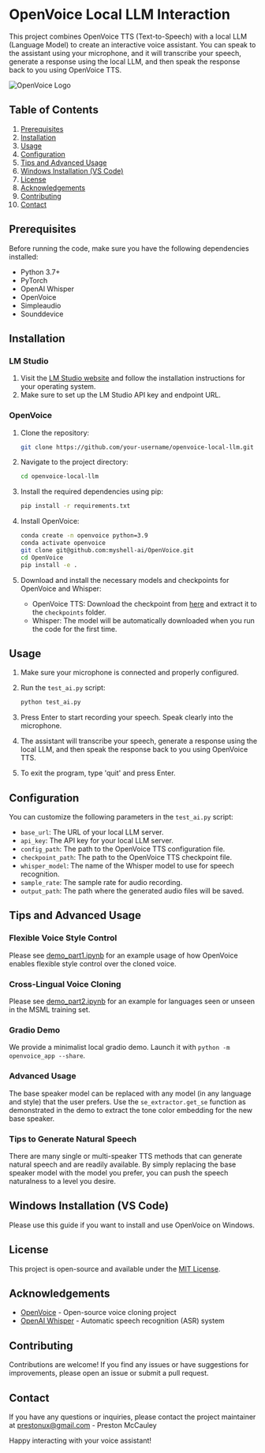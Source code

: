 # OpenVoice Local LLM Interaction

This project combines OpenVoice TTS (Text-to-Speech) with a local LLM (Language Model) to create an interactive voice assistant. You can speak to the assistant using your microphone, and it will transcribe your speech, generate a response using the local LLM, and then speak the response back to you using OpenVoice TTS.

![OpenVoice Logo](images/openvoice_logo.png)

## Table of Contents
1. [Prerequisites](#prerequisites)
2. [Installation](#installation)
3. [Usage](#usage)
4. [Configuration](#configuration)
5. [Tips and Advanced Usage](#tips-and-advanced-usage)
6. [Windows Installation (VS Code)](#windows-installation-vs-code)
7. [License](#license)
8. [Acknowledgements](#acknowledgements)
9. [Contributing](#contributing)
10. [Contact](#contact)

## Prerequisites

Before running the code, make sure you have the following dependencies installed:

- Python 3.7+
- PyTorch
- OpenAI Whisper
- OpenVoice
- Simpleaudio
- Sounddevice

## Installation

### LM Studio

1. Visit the [LM Studio website](https://lm-studio.org/) and follow the installation instructions for your operating system.
2. Make sure to set up the LM Studio API key and endpoint URL.

### OpenVoice

1. Clone the repository:
   ```bash
   git clone https://github.com/your-username/openvoice-local-llm.git
   ```

2. Navigate to the project directory:
   ```bash
   cd openvoice-local-llm
   ```

3. Install the required dependencies using pip:
   ```bash
   pip install -r requirements.txt
   ```

4. Install OpenVoice:
   ```bash
   conda create -n openvoice python=3.9
   conda activate openvoice
   git clone git@github.com:myshell-ai/OpenVoice.git
   cd OpenVoice
   pip install -e .
   ```

5. Download and install the necessary models and checkpoints for OpenVoice and Whisper:
   - OpenVoice TTS: Download the checkpoint from [here](https://github.com/myshell-ai/OpenVoice/releases) and extract it to the `checkpoints` folder.
   - Whisper: The model will be automatically downloaded when you run the code for the first time.

## Usage

1. Make sure your microphone is connected and properly configured.
2. Run the `test_ai.py` script:
   ```bash
   python test_ai.py
   ```

3. Press Enter to start recording your speech. Speak clearly into the microphone.
4. The assistant will transcribe your speech, generate a response using the local LLM, and then speak the response back to you using OpenVoice TTS.
5. To exit the program, type 'quit' and press Enter.

## Configuration

You can customize the following parameters in the `test_ai.py` script:

- `base_url`: The URL of your local LLM server.
- `api_key`: The API key for your local LLM server.
- `config_path`: The path to the OpenVoice TTS configuration file.
- `checkpoint_path`: The path to the OpenVoice TTS checkpoint file.
- `whisper_model`: The name of the Whisper model to use for speech recognition.
- `sample_rate`: The sample rate for audio recording.
- `output_path`: The path where the generated audio files will be saved.

## Tips and Advanced Usage

### Flexible Voice Style Control
Please see [demo_part1.ipynb](demo_part1.ipynb) for an example usage of how OpenVoice enables flexible style control over the cloned voice.

### Cross-Lingual Voice Cloning
Please see [demo_part2.ipynb](demo_part2.ipynb) for an example for languages seen or unseen in the MSML training set.

### Gradio Demo
We provide a minimalist local gradio demo. Launch it with `python -m openvoice_app --share`.

### Advanced Usage
The base speaker model can be replaced with any model (in any language and style) that the user prefers. Use the `se_extractor.get_se` function as demonstrated in the demo to extract the tone color embedding for the new base speaker.

### Tips to Generate Natural Speech
There are many single or multi-speaker TTS methods that can generate natural speech and are readily available. By simply replacing the base speaker model with the model you prefer, you can push the speech naturalness to a level you desire.

## Windows Installation (VS Code)
Please use this guide if you want to install and use OpenVoice on Windows.

## License
This project is open-source and available under the [MIT License](LICENSE).

## Acknowledgements
- [OpenVoice](https://github.com/myshell-ai/OpenVoice) - Open-source voice cloning project
- [OpenAI Whisper](https://github.com/openai/whisper) - Automatic speech recognition (ASR) system

## Contributing
Contributions are welcome! If you find any issues or have suggestions for improvements, please open an issue or submit a pull request.

## Contact
If you have any questions or inquiries, please contact the project maintainer at prestonux@gmail.com - Preston McCauley

Happy interacting with your voice assistant!
